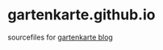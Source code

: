 gartenkarte.github.io
=====================

sourcefiles for [gartenkarte blog](http://blog.gartenkarte.de)
